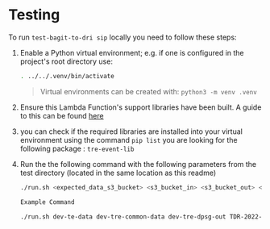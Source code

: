 # Testing

To run `test-bagit-to-dri sip` locally you need to follow these steps:

1.  Enable a Python virtual environment; e.g. if one is configured
    in the project's root directory use:

    ```bash
    . ../../.venv/bin/activate
    ```

    > Virtual environments can be created with: `python3 -m venv .venv`

2. Ensure this Lambda Function's support libraries have been built. A guide to this can 
   be found [here](../../lambda_functions/README.md) 

3. you can check if the required libraries are installed into your virtual environment
    using the command `pip list` you are looking for the following package : `tre-event-lib`

3. Run the the following command with the following parameters from the test directory
   (located in the same location as this readme)

    ```bash
    ./run.sh <expected_data_s3_bucket> <s3_bucket_in> <s3_bucket_out> <consignment_type> <timeout> <AWS_MANAGEMENT_PROFILE_NAME>
    
   Example Command
    
   ./run.sh dev-te-data dev-tre-common-data dev-tre-dpsg-out TDR-2022-NQ3 standard 60 tna-acc-manag-admin
    ```
